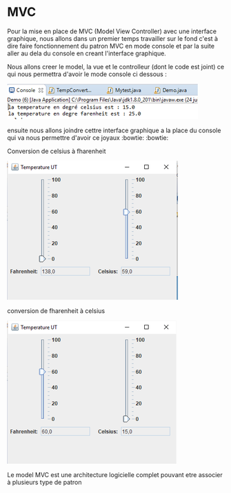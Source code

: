 # MVC
Pour la mise en place de MVC (Model View Controller) avec une interface graphique, nous allons dans un premier temps travailler sur le fond c'est à dire faire fonctionnement du patron MVC en mode console et par la suite aller au dela du console en creant l'interface graphique.

Nous allons creer le model, la vue et le controlleur (dont le code est joint) ce qui nous permettra d'avoir le mode console ci dessous :

![GraphiqueImg](https://github.com/Kabore-Donatien-Gueswende/Patron_MVC/blob/master/img/Console.PNG)

ensuite nous allons joindre cettre interface graphique a la place du console qui va nous permettre d'avoir ce joyaux :bowtie: :bowtie:

Conversion de celsius à fharenheit

![GraphiqueImg](https://github.com/Kabore-Donatien-Gueswende/Patron_MVC/blob/master/img/Celsius.PNG)





conversion de fharenheit à celsius

![GraphiqueImg](https://github.com/Kabore-Donatien-Gueswende/Patron_MVC/blob/master/img/Farent.PNG)






Le model MVC est une architecture logicielle complet pouvant etre associer à plusieurs type de patron
